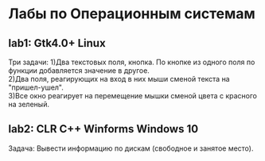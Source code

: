 <h1>Лабы по Операционным системам<br></h1>
<h2>lab1: Gtk4.0+ Linux<br></h2>
  <p>Три задачи: 1)Два текстовых поля, кнопка. По кнопке из одного поля по функции добавляется значение в другое.<br>
              2)Два поля, реагирующих на вход в них мыши сменой текста на "пришел-ушел".<br>
              3)Все окно реагирует на перемещение мышки сменой цвета с красного на зеленый.<br></p>
<h2>lab2: CLR C++ Winforms Windows 10<br></h2>
  <p>Задача: Вывести информацию по дискам (свободное и занятое место).<br></p>
